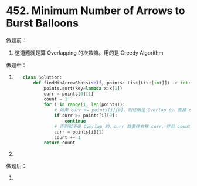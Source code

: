 # 452. Minimum Number of Arrows to Burst Balloons

做题前：

1. 这道题就是算 Overlapping 的次数嘛。用的是 Greedy Algorithm

做题中：

1. ```python
      class Solution:
          def findMinArrowShots(self, points: List[List[int]]) -> int:
              points.sort(key=lambda x:x[1])
              curr = points[0][1]
              count = 1
              for i in range(1, len(points)):
                  # 如果 curr >= points[i][0]，则证明是 Overlap 的，直接 continue
                  if curr >= points[i][0]:
                      continue
                  # 否则就不是 Overlap 的，curr 就要往右移 curr，并且 count + 1
                  curr = points[i][1]
                  count += 1
              return count
      ```
      
2. 

做题后：

1.  

